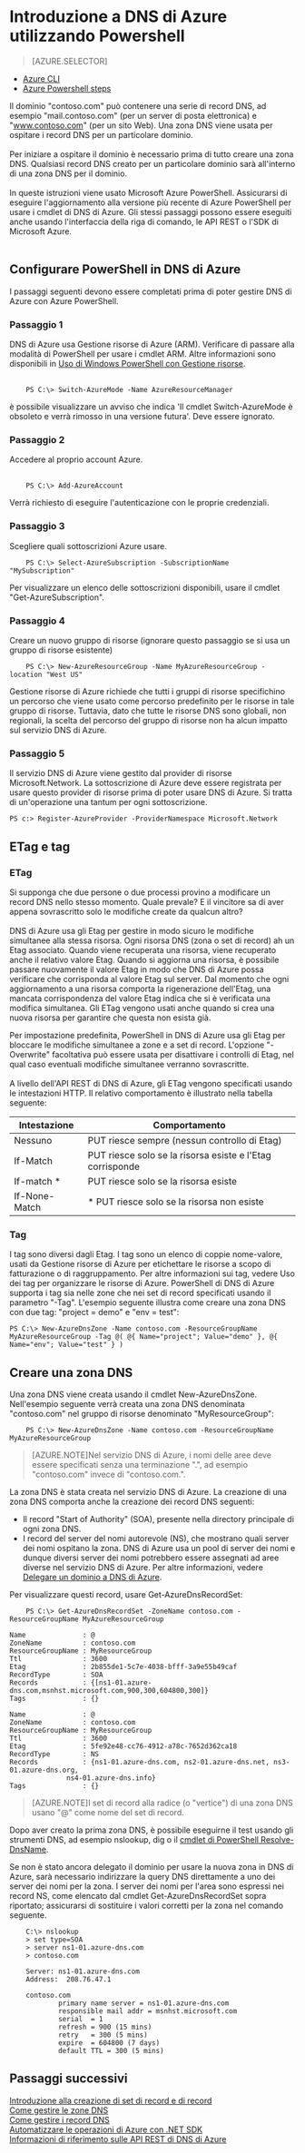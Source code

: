 <properties
   pageTitle="Introduzione a DNS di Azure | Microsoft Azure"
   description="Altre informazioni su come creare zone DNS per DNS di Azure. È una procedura dettagliata che consente di creare la prima zona DNS per iniziare a ospitare il proprio dominio DNS utilizzando PowerShell."
   services="dns"
   documentationCenter="na"
   authors="joaoma"
   manager="adinah"
   editor=""/>

<tags
   ms.service="dns"
   ms.devlang="na"
   ms.topic="article"
   ms.tgt_pltfrm="na"
   ms.workload="infrastructure-services"
   ms.date="09/22/2015"
   ms.author="joaoma"/>

# Introduzione a DNS di Azure utilizzando Powershell


> [AZURE.SELECTOR]
- [Azure CLI](dns-getstarted-create-dnszone-cli.md)
- [Azure Powershell steps](dns-getstarted-create-dnszone.md)

Il dominio "contoso.com" può contenere una serie di record DNS, ad esempio "mail.contoso.com" (per un server di posta elettronica) e "www.contoso.com" (per un sito Web). Una zona DNS viene usata per ospitare i record DNS per un particolare dominio.<BR><BR> Per iniziare a ospitare il dominio è necessario prima di tutto creare una zona DNS. Qualsiasi record DNS creato per un particolare dominio sarà all'interno di una zona DNS per il dominio.<BR><BR> In queste istruzioni viene usato Microsoft Azure PowerShell. Assicurarsi di eseguire l'aggiornamento alla versione più recente di Azure PowerShell per usare i cmdlet di DNS di Azure. Gli stessi passaggi possono essere eseguiti anche usando l'interfaccia della riga di comando, le API REST o l'SDK di Microsoft Azure.<BR><BR>

## Configurare PowerShell in DNS di Azure

I passaggi seguenti devono essere completati prima di poter gestire DNS di Azure con Azure PowerShell.

### Passaggio 1
DNS di Azure usa Gestione risorse di Azure (ARM). Verificare di passare alla modalità di PowerShell per usare i cmdlet ARM. Altre informazioni sono disponibili in [Uso di Windows PowerShell con Gestione risorse](powershell-azure-resource-manager.md).<BR><BR>

		PS C:\> Switch-AzureMode -Name AzureResourceManager

è possibile visualizzare un avviso che indica 'Il cmdlet Switch-AzureMode è obsoleto e verrà rimosso in una versione futura'. Deve essere ignorato.

### Passaggio 2
 Accedere al proprio account Azure.<BR><BR>

		PS C:\> Add-AzureAccount

Verrà richiesto di eseguire l'autenticazione con le proprie credenziali.<BR>

### Passaggio 3
Scegliere quali sottoscrizioni Azure usare. <BR>


		PS C:\> Select-AzureSubscription -SubscriptionName "MySubscription"

Per visualizzare un elenco delle sottoscrizioni disponibili, usare il cmdlet "Get-AzureSubscription".<BR>

### Passaggio 4
Creare un nuovo gruppo di risorse (ignorare questo passaggio se si usa un gruppo di risorse esistente)<BR>

		PS C:\> New-AzureResourceGroup -Name MyAzureResourceGroup -location "West US"


Gestione risorse di Azure richiede che tutti i gruppi di risorse specifichino un percorso che viene usato come percorso predefinito per le risorse in tale gruppo di risorse. Tuttavia, dato che tutte le risorse DNS sono globali, non regionali, la scelta del percorso del gruppo di risorse non ha alcun impatto sul servizio DNS di Azure.<BR>

### Passaggio 5

Il servizio DNS di Azure viene gestito dal provider di risorse Microsoft.Network. La sottoscrizione di Azure deve essere registrata per usare questo provider di risorse prima di poter usare DNS di Azure. Si tratta di un'operazione una tantum per ogni sottoscrizione.

	PS c:> Register-AzureProvider -ProviderNamespace Microsoft.Network



## ETag e tag
### ETag
Si supponga che due persone o due processi provino a modificare un record DNS nello stesso momento. Quale prevale? E il vincitore sa di aver appena sovrascritto solo le modifiche create da qualcun altro?<BR><BR> DNS di Azure usa gli Etag per gestire in modo sicuro le modifiche simultanee alla stessa risorsa. Ogni risorsa DNS (zona o set di record) ah un Etag associato. Quando viene recuperata una risorsa, viene recuperato anche il relativo valore Etag. Quando si aggiorna una risorsa, è possibile passare nuovamente il valore Etag in modo che DNS di Azure possa verificare che corrisponda al valore Etag sul server. Dal momento che ogni aggiornamento a una risorsa comporta la rigenerazione dell'Etag, una mancata corrispondenza del valore Etag indica che si è verificata una modifica simultanea. Gli ETag vengono usati anche quando si crea una nuova risorsa per garantire che questa non esista già.

Per impostazione predefinita, PowerShell in DNS di Azure usa gli Etag per bloccare le modifiche simultanee a zone e a set di record. L'opzione "-Overwrite" facoltativa può essere usata per disattivare i controlli di Etag, nel qual caso eventuali modifiche simultanee verranno sovrascritte.<BR><BR> A livello dell'API REST di DNS di Azure, gli ETag vengono specificati usando le intestazioni HTTP. Il relativo comportamento è illustrato nella tabella seguente:

|Intestazione|Comportamento|
|------|--------|
|Nessuno|PUT riesce sempre (nessun controllo di Etag)|
|If-Match <etag>|PUT riesce solo se la risorsa esiste e l'Etag corrisponde|
|If-match * |PUT riesce solo se la risorsa esiste|
|If-None-Match |* PUT riesce solo se la risorsa non esiste|

### Tag
I tag sono diversi dagli Etag. I tag sono un elenco di coppie nome-valore, usati da Gestione risorse di Azure per etichettare le risorse a scopo di fatturazione o di raggruppamento. Per altre informazioni sui tag, vedere Uso dei tag per organizzare le risorse di Azure. PowerShell di DNS di Azure supporta i tag sia nelle zone che nei set di record specificati usando il parametro "-Tag". L'esempio seguente illustra come creare una zona DNS con due tag: "project = demo" e "env = test":

	PS C:\> New-AzureDnsZone -Name contoso.com -ResourceGroupName MyAzureResourceGroup -Tag @( @{ Name="project"; Value="demo" }, @{ Name="env"; Value="test" } )


## Creare una zona DNS
Una zona DNS viene creata usando il cmdlet New-AzureDnsZone. Nell'esempio seguente verrà creata una zona DNS denominata "contoso.com" nel gruppo di risorse denominato "MyResourceGroup":<BR>

		PS C:\> New-AzureDnsZone -Name contoso.com -ResourceGroupName MyAzureResourceGroup

>[AZURE.NOTE]Nel servizio DNS di Azure, i nomi delle aree deve essere specificati senza una terminazione ".", ad esempio "contoso.com" invece di "contoso.com.".<BR>


La zona DNS è stata creata nel servizio DNS di Azure. La creazione di una zona DNS comporta anche la creazione dei record DNS seguenti:<BR>



- Il record "Start of Authority" (SOA), presente nella directory principale di ogni zona DNS.
- I record del server del nomi autorevole (NS), che mostrano quali server dei nomi ospitano la zona. DNS di Azure usa un pool di server dei nomi e dunque diversi server dei nomi potrebbero essere assegnati ad aree diverse nel servizio DNS di Azure. Per altre informazioni, vedere [Delegare un dominio a DNS di Azure](dns-domain-delegation.md).<BR>

Per visualizzare questi record, usare Get-AzureDnsRecordSet:

		PS C:\> Get-AzureDnsRecordSet -ZoneName contoso.com -ResourceGroupName MyAzureResourceGroup

	Name              : @
	ZoneName          : contoso.com
	ResourceGroupName : MyResourceGroup
	Ttl               : 3600
	Etag              : 2b855de1-5c7e-4038-bfff-3a9e55b49caf
	RecordType        : SOA
	Records           : {[ns1-01.azure-dns.com,msnhst.microsoft.com,900,300,604800,300]}
	Tags              : {}

	Name              : @
	ZoneName          : contoso.com
	ResourceGroupName : MyResourceGroup
	Ttl               : 3600
	Etag              : 5fe92e48-cc76-4912-a78c-7652d362ca18
	RecordType        : NS
	Records           : {ns1-01.azure-dns.com, ns2-01.azure-dns.net, ns3-01.azure-dns.org,
                  ns4-01.azure-dns.info}
	Tags              : {}

>[AZURE.NOTE]I set di record alla radice (o "vertice") di una zona DNS usano "@" come nome del set di record.


Dopo aver creato la prima zona DNS, è possibile eseguirne il test usando gli strumenti DNS, ad esempio nslookup, dig o il [cmdlet di PowerShell Resolve-DnsName](https://technet.microsoft.com/IT-IT/library/jj590781.aspx).<BR>

Se non è stato ancora delegato il dominio per usare la nuova zona in DNS di Azure, sarà necessario indirizzare la query DNS direttamente a uno dei server dei nomi per la zona. I server dei nomi per l'area sono espressi nei record NS, come elencato dal cmdlet Get-AzureDnsRecordSet sopra riportato; assicurarsi di sostituire i valori corretti per la zona nel comando seguente.<BR>

		C:\> nslookup
		> set type=SOA
		> server ns1-01.azure-dns.com
		> contoso.com

		Server: ns1-01.azure-dns.com
		Address:  208.76.47.1

		contoso.com
        		primary name server = ns1-01.azure-dns.com
        		responsible mail addr = msnhst.microsoft.com
        		serial  = 1
        		refresh = 900 (15 mins)
        		retry   = 300 (5 mins)
        		expire  = 604800 (7 days)
        		default TTL = 300 (5 mins)


## Passaggi successivi


[Introduzione alla creazione di set di record e di record](dns-getstarted-create-recordset.md)<BR> [Come gestire le zone DNS](dns-operations-dnszones.md)<BR> [Come gestire i record DNS](dns-operations-recordsets.md)<BR> [Automatizzare le operazioni di Azure con .NET SDK](dns-sdk.md)<BR> [Informazioni di riferimento sulle API REST di DNS di Azure](https://msdn.microsoft.com/library/azure/mt163862.aspx)
 

<!---HONumber=Sept15_HO4-->